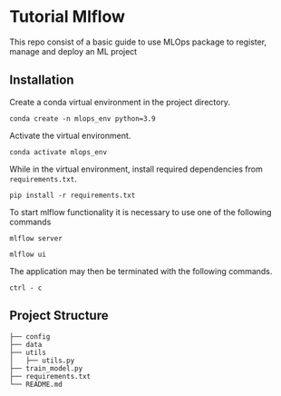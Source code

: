 # Tutorial Mlflow

This repo consist of a basic guide to use MLOps package to register, manage and deploy an ML project

## Installation

Create a conda virtual environment in the project directory.

```
conda create -n mlops_env python=3.9
```

Activate the virtual environment.

```
conda activate mlops_env
```

While in the virtual environment, install required dependencies from `requirements.txt`.

```
pip install -r requirements.txt
```

To start mlflow functionality it is necessary to use one of the following commands

```
mlflow server
```
```
mlflow ui
```

The application may then be terminated with the following commands.

```
ctrl - c
```

## Project Structure 

```
├── config
├── data
├── utils
│   ├── utils.py
├── train_model.py
├── requirements.txt
└── README.md
```
